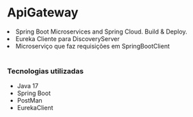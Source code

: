 # ApiGateway

<li>Spring Boot Microservices and Spring Cloud. Build & Deploy.</li>
<li>Eureka Cliente para DiscoveryServer</li>
<li>Microserviço que faz requisições em SpringBootClient</li>

<div style="display: inline_block"><br>
  <h3>Tecnologias utilizadas</h3>
<ul>
<li>Java 17</li>
<li>Spring Boot</li>
<li>PostMan</li>
<li>EurekaClient</li>
</ul>
</div>
<br/>
